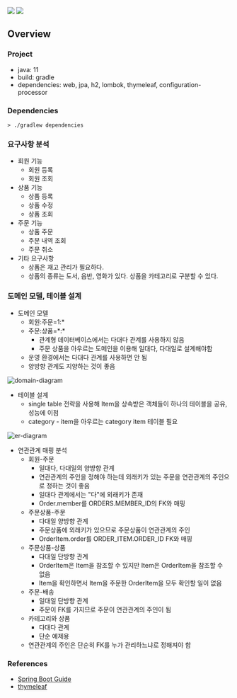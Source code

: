 ![](https://img.shields.io/badge/spring--boot-2.5.1-red)
![](https://img.shields.io/badge/gradle-7.0.2-brightgreen)

## Overview

### Project

- java: 11
- build: gradle
- dependencies: web, jpa, h2, lombok, thymeleaf, configuration-processor

### Dependencies

```shell
> ./gradlew dependencies
```

### 요구사항 분석

- 회원 기능
    - 회원 등록
    - 회원 조회
- 상품 기능
    - 상품 등록
    - 상품 수정
    - 상품 조회
- 주문 기능
  - 상품 주문
  - 주문 내역 조회
  - 주문 취소
- 기타 요구사항
  - 상품은 재고 관리가 필요하다.
  - 상품의 종류는 도서, 음반, 영화가 있다. 상품을 카테고리로 구분할 수 있다.

### 도메인 모델, 테이블 설계

- 도메인 모델
  - 회원:주문=1:*
  - 주문:상품=\*:\*
    - 관계형 데이터베이스에서는 다대다 관계를 사용하지 않음
    - 주문 상품을 아우르는 도메인을 이용해 일대다, 다대일로 설계해야함
  - 운영 환경에서는 다대다 관계를 사용하면 안 됨
  - 양방향 관계도 지양하는 것이 좋음

![domain-diagram](http://www.plantuml.com/plantuml/proxy?src=https://raw.githubusercontent.com/lcalmsky/shop/master/diagram/domain-diagram.plantuml)

- 테이블 설계
  - single table 전략을 사용해 Item을 상속받은 객체들이 하나의 테이블을 공유, 성능에 이점
  - category - item을 아우르는 category item 테이블 필요

![er-diagram](http://www.plantuml.com/plantuml/proxy?src=https://raw.githubusercontent.com/lcalmsky/shop/master/diagram/er-diagram.png)

- 연관관계 매핑 분석
  - 회원-주문
    - 일대다, 다대일의 양뱡향 관계
    - 연관관계의 주인을 정해야 하는데 외래키가 있는 주문을 연관관계의 주인으로 정하는 것이 좋음
    - 일대다 관계에서는 "다"에 외래키가 존재
    - Order.member를 ORDERS.MEMBER_ID의 FK와 매핑
  - 주문상품-주문
    - 다대일 양방향 관계
    - 주문상품에 외래키가 있으므로 주문상품이 연관관계의 주인
    - OrderItem.order를 ORDER_ITEM.ORDER_ID FK와 매핑
  - 주문상품-상품
    - 다대일 단방향 관계
    - OrderItem은 Item을 참조할 수 있지만 Item은 OrderItem을 참조할 수 없음
    - Item을 확인하면서 Item을 주문한 OrderItem을 모두 확인할 일이 없음
  - 주문-배송
    - 일대일 단방향 관계
    - 주문이 FK를 가지므로 주문이 연관관계의 주인이 됨
  - 카테고리와 상품
    - 다대다 관계
    - 단순 예제용
  - 연관관계의 주인은 단순히 FK를 누가 관리하느냐로 정해져야 함

### References

- [Spring Boot Guide](https://spring.io/guides)
- [thymeleaf](https://thymeleaf.org)
